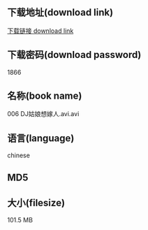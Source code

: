 ## 下载地址(download link)
[下载链接 download link](https://tutu365.netlify.app/?s=006+DJ%E5%A7%91%E5%A8%98%E6%83%B3%E5%AB%81%E4%BA%BA.avi)

## 下载密码(download password)
1866

## 名称(book name)
006 DJ姑娘想嫁人.avi.avi

## 语言(language)
chinese

## MD5


## 大小(filesize)
101.5 MB
